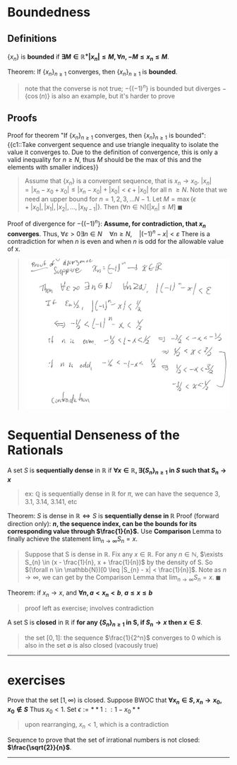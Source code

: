 # Boundedness

## Definitions

$\{x_n\}$ is **bounded** if **$\exists M\in \mathbb{R}^{+} |x_{n}|\leq M, \forall n, -M\leq x_{n}\leq M$**.

Theorem: If $\{x_n\}_{n\geq1}$ converges, then $\{x_n\}_{n\geq1}$ is **bounded**.
> note that the converse is not true; $-\{(-1)^n\}$ is bounded but diverges 
> $-\{\cos(n)\}$ is also an example, but it's harder to prove 

## Proofs

Proof for theorem "If $\{x_n\}_{n\geq1}$ converges, then $\{x_n\}_{n\geq1}$ is bounded": 
{{c1::Take convergent sequence and use triangle inequality to isolate the value it converges to.
Due to the definition of convergence, this is only a valid inequality for $n \geq N$, thus $M$ should be the max of this and the elements with smaller indices}}
> Assume that $\{x_{n}\}$ is a convergent sequence, that is $x_{n} \rightarrow x_{0}$. $|x_{n}| = |x_{n} - x_{0} + x_{0}| \leq |x_{n} - x_{0}| + |x_{0}| < \epsilon + |x_{0}|$ for all n $\geq N$. Note that we need an upper bound for $n = 1, 2, 3, ... N -1$. Let $M = \max\{\epsilon + |x_{0}|, |x_{1}|, |x_{2}|,...,|x_{N - 1}| \}$. Then $(\forall n \in \mathbb{N})[|x_{n}| \leq M]$ $\blacksquare$

Proof of divergence for $-\{(-1)^n\}$:
**Assume, for contradiction, that $x_n$ converges**.
Thus, $\forall\varepsilon>0\exists n\in N\quad\forall n\geq N,\quad|(-1)^{n}-x|<\varepsilon$
There is a contradiction for when $n$ is even and when $n$ is odd for the allowable value of x.
> ![](z_attachments/proof%20of%20divergence.png)

# Sequential Denseness of the Rationals

A set $S$ is **sequentially dense** in $\mathbb{R}$ if **$\forall x \in \mathbb{R}, \exists \{S_n\}_{n \geq 1}$ in $S$ such that $S_n \rightarrow x$**
> ex: $\mathbb{Q}$ is sequentially dense in $\mathbb{R}$
> for $\pi$, we can have the sequence 3, 3.1, 3.14, 3.141, etc

Theorem: $S$ is dense in $\mathbb{R} \iff S$ is **sequentially dense in $\mathbb{R}$**
Proof (forward direction only): 
**$n$, the sequence index, can be the bounds for its corresponding value through
$\frac{1}{n}$.** Use **Comparison** Lemma to finally achieve the statement $\lim_{n \rightarrow \infty}S_{n} = x$.
> Suppose that S is dense in $\mathbb{R}$. Fix any $x \in \mathbb{R}$. For any $n \in \mathbb{N}$, $\exists S_{n} \in (x - \frac{1}{n}, x + \frac{1}{n})$ by the density of S. So $(\forall n \in \mathbb{N})[0 \leq |S_{n} - x| < \frac{1}{n}]$. Note as $n \rightarrow \infty$, we can get by the Comparison Lemma that $\lim_{n \rightarrow \infty}S_{n} = x$. $\blacksquare$

Theorem: if $x_n \rightarrow x$, and **$\forall n, a < x_n < b$**, **$a \leq x \leq b$**
> proof left as exercise; involves contradiction

A set S is **closed** in $\mathbb{R}$ if **for any $\{S_{n}\}_{n \geq 1}$ in S, if $S_{n} \rightarrow x$ then $x \in S$**.
> the set $[0, 1]$: the sequence $\frac{1}{2^n}$ converges to 0 which is also in the set
> $\emptyset$ is also closed (vacously true)

***

# exercises

Prove that the set $[1, \infty)$ is closed.
Suppose BWOC that **$\forall x_n \in S, x_n \rightarrow x_0, x_0 \notin S$** Thus $x_0 < 1$. Set $\epsilon := **1::1 - x_0**$ 
> upon rearranging, $x_n < 1$, which is a contradiction


Sequence to prove that the set of irrational numbers is not closed: **$\frac{\sqrt{2}}{n}$**.

***

